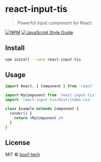 # react-input-tis

> Powerful input component for React

[![NPM](https://img.shields.io/npm/v/react-input-tis.svg)](https://www.npmjs.com/package/react-input-tis) [![JavaScript Style Guide](https://img.shields.io/badge/code_style-standard-brightgreen.svg)](https://standardjs.com)

## Install

```bash
npm install --save react-input-tis
```

## Usage

```jsx
import React, { Component } from 'react'

import MyComponent from 'react-input-tis'
import 'react-input-tis/dist/index.css'

class Example extends Component {
  render() {
    return <MyComponent />
  }
}
```

## License

MIT © [boof-tech](https://github.com/boof-tech)
